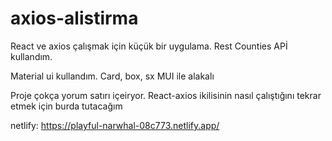 # axios-alistirma
React ve axios çalışmak için küçük bir uygulama. Rest Counties APİ kullandım.

Material ui kullandım. Card, box, sx MUI ile alakalı

Proje çokça yorum satırı içeiryor. React-axios ikilisinin nasıl çalıştığını tekrar etmek için burda tutacağım

netlify: https://playful-narwhal-08c773.netlify.app/
